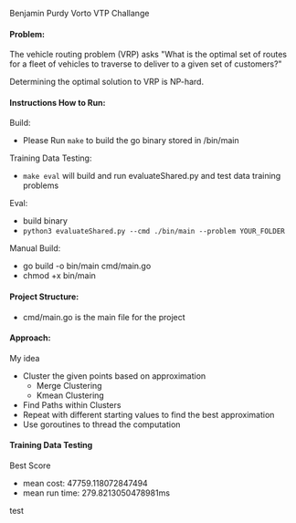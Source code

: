 Benjamin Purdy Vorto VTP Challange

#### Problem:
The vehicle routing problem (VRP) asks "What is the optimal set of routes for a fleet of vehicles to traverse to deliver to a given set of customers?"

Determining the optimal solution to VRP is NP-hard. 

#### Instructions How to Run:

Build:
- Please Run ```make``` to build the go binary stored in /bin/main 

Training Data Testing:
- ```make eval``` will build and run evaluateShared.py and test data training problems
 
Eval: 
- build binary 
- ```python3 evaluateShared.py --cmd ./bin/main --problem YOUR_FOLDER ```

Manual Build:
- go build -o bin/main cmd/main.go 
- chmod +x bin/main
#### Project Structure: 

- cmd/main.go is the main file for the project 

#### Approach: 

My idea
- Cluster the given points based on approximation 
 	- Merge Clustering 
 	- Kmean Clustering
- Find Paths within Clusters 
- Repeat with different starting values to find the best approximation 
- Use goroutines to thread the computation

#### Training Data Testing 
Best Score 
- mean cost: 47759.118072847494
- mean run time: 279.8213050478981ms


test